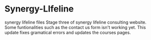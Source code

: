 # Synergy-LIfeline
synergy lifeline files
Stage three of synergy lifeline consulting website. Some funtionalities such as the contact us form isn't working yet. 
This update fixes gramatical errors and updates the courses pages.
